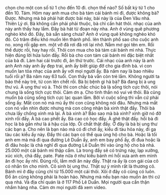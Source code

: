 chọn cho một con số từ 1 cho đến 10 đi. chọn thế nào? Số bất kỳ từ 1 cho đến 10. Tám. Hôm nay anh mua cho bà tám cái bánh mì đi, được không bà? Được. Nhưng mà bà phải hát được bài này, bài này là của Đen Vâu nhá. Thiên Lý ơi. Bà không cần phải phải thuộc, bà chỉ cần hát thôi. nhạc của anh này anh thấy hay lắm. Đây bà hát từ đoạn này nha. Anh ở vùng quê phương nghèo khó đó. Đây, bà sẵn sàng chưa? Anh ở vùng quê không nghèo khó đó. Có trăm điều khó muốn lên thành phố. lên thành phố sao cho cuộc anh no. xong rồi gặp em. một vỡ đã rơi đã rơi lại nhớ. Nằm mơ gọi tên em. Rồi thế được rồi, hay hay rồi. Thôi con mua cho bà tám cái bánh mì nhá. Thực hiện đúng lời hứa luôn đấy. Rồi bà cho con tám cái bánh mì đặc biệt nhất của bà đi. Làm hai cái trước đi, ăn thử trước. Cái nhạc của anh này là anh anh Anh này anh ấy đẹp trai, anh ấy biết giúp đỡ cho gia đình bà. vì con muốn lan tỏa nhạc của anh ấy với mọi người ấy. Bà năm nay là bao nhiêu tuổi rồi ạ? Bà năm nay 63 tuổi. Con thấy bà vẫn còn trẻ lắm. Không người ta bảo thế này trẻ, từ con lên chết rồi. Bà bị bệnh gì hả bà? Bà đang bị à ung thư vú. À ung thư vú à. Thôi thì con chắc chúc bà là sống tích cực thôi, nói chung là sống tích cực thôi. Cảm ơn ạ. Cho tinh thần nó vui vẻ thôi. Bà cũng muốn bà cũng sống tích cực lạc quan lắm. Bởi vì cuộc sống thì vẫn cứ phải sống ấy. Mắt con nó mà mù ấy thì con cũng không nói đâu. Nhưng mà mắt con nó vẫn nhìn được nhưng mà con công nhận bà xinh thật đấy. Thôi bà chưa lấy chồng xinh mà lại. À bà xinh à? Bảo sao mà bà xinh? xinh giờ nó đỡ xinh rồi đấy. À bà cao phết ấy. Bà cao có học đấy. À ghê thật đấy. hồi bà đi học là bà gần như là á hậu của lớp. Ôi chất thật đấy. Ở đây là bà bị ung thư các bạn ạ. Cho nên là bạn nào mà có đi chơi ấy, kiểu đi tàu hỏa này, đi ga tàu các kiểu ấy này. Đấy thì các bạn có thể qua ủng hộ cho bà. Hoặc là tối anh em mà mà đi qua đường Lê Duẩn ấy, anh em bay phố ấy, đi đua hoặc là đi đâu hoặc là chả nghĩ đi qua đường Lê Duẩn thì vào ủng hộ cho bà nhá. 25.000 một cái bánh mì thập cẩm. Là trong đấy sẽ có trứng này, lạp xưởng, xúc xích, chả đấy, pate. Pate nữa ờ như kiểu bánh mì hồi xưa anh em mình ăn đi học ấy nhỉ. Đúng rồi, lắm mới ăn này đấy. Thật ra ấy là con gái của cô có nhắn tin cho mình. Cô sinh bị ung thư. Thật sự ý mình rất là thương cô. Bánh mì ở đây cũng chỉ từ 15.000 một cái thôi. Xôi ở đây cô cũng có luôn. Đồ ăn cũng không phải là hoàn hảo. Nhưng mà nếu bạn nào muốn ăn thì cứ qua nhá. Và địa chỉ quán là ở 117 Phố Lê Duẩn. Mọi người qua cẩn thận nhầm hàng nha. Cảm ơn mọi người đã xem video.
